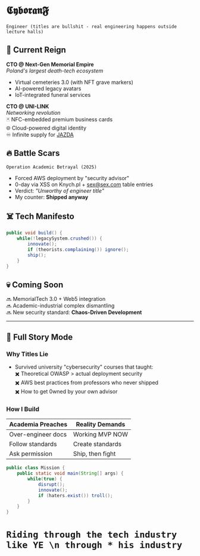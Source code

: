 # 𝕮𝖞𝖇𝖔𝖗𝖆𝖓𝕱  
`Engineer (titles are bullshit - real engineering happens outside lecture halls)`

## 🚀 Current Reign
**CTO @ Next-Gen Memorial Empire**  
*Poland's largest death-tech ecosystem*  
- Virtual cemeteries 3.0 (with NFT grave markers)  
- AI-powered legacy avatars  
- IoT-integrated funeral services  

**CTO @ UNI-LINK**  
*Networking revolution*  
🃏 NFC-embedded premium business cards  
🌐 Cloud-powered digital identity  
♾️ Infinite supply for [JAZDA](https://jazda.io)  

## 🔥 Battle Scars
`Operation Academic Betrayal (2025)`  
- Forced AWS deployment by "security advisor"  
- 0-day via XSS on Knych.pl + sex@sex.com table entries  
- Verdict: *"Unworthy of engineer title"*  
- My counter: **Shipped anyway**

## ☠️ Tech Manifesto  
```java
public void build() {
    while(!legacySystem.crushed()) {
        innovate();
        if (theorists.complaining()) ignore();
        ship();
    }
}
```
## 💀 Coming Soon  

🔜 MemorialTech 3.0 + Web5 integration  
🔜 Academic-industrial complex dismantling  
🔜 New security standard: **Chaos-Driven Development**

---

## 📌 Full Story Mode
### Why Titles Lie
- Survived university "cybersecurity" courses that taught:  
  ✖️ Theoretical OWASP > actual deployment security  
  ✖️ AWS best practices from professors who never shipped  
  ✖️ How to get 0wned by your own advisor

### How I Build
| Academia Preaches | Reality Demands |
|--------------------|------------------|
| Over-engineer docs | Working MVP NOW |  
| Follow standards   | Create standards |  
| Ask permission     | Ship, then fight |


``` java
public class Mission {
    public static void main(String[] args) {
        while(true) {
            disrupt();
            innovate();
            if (haters.exist()) troll();
        }
    }
}
```

# `Riding through the tech industry like YE \n through * his industry`
